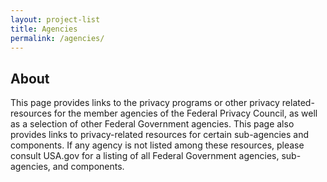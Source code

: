 ```yaml
---
layout: project-list
title: Agencies
permalink: /agencies/
---
```


## About

This page provides links to the privacy programs or other privacy related-resources for the member agencies of the Federal Privacy Council, as well as a selection of other Federal Government agencies. This page also provides links to privacy-related resources for certain sub-agencies and components. If any agency is not listed among these resources, please consult USA.gov for a listing of all Federal Government agencies, sub-agencies, and components.

